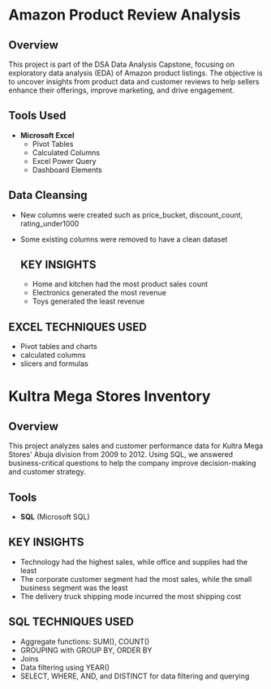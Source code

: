 # Amazon Product Review Analysis
##  Overview
This project is part of the DSA Data Analysis Capstone, focusing on exploratory data analysis (EDA) of Amazon product listings. The objective is to uncover insights from product data and customer reviews to help sellers enhance their offerings, improve marketing, and drive engagement.
##  Tools Used
- **Microsoft Excel**
  - Pivot Tables
  - Calculated Columns
  - Excel Power Query
  - Dashboard Elements
## Data Cleansing
- New columns were created such as price_bucket, discount_count, rating_under1000
- Some existing columns were removed to have a clean dataset

  ## KEY INSIGHTS
  - Home and kitchen had the most product sales count
  - Electronics generated the most revenue
  - Toys generated the least revenue
 
## EXCEL TECHNIQUES USED
- Pivot tables and charts
- calculated columns
- slicers and formulas
  

 # Kultra Mega Stores Inventory
 ##  Overview
This project analyzes sales and customer performance data for Kultra Mega Stores' Abuja division from 2009 to 2012. Using SQL, we answered business-critical questions to help the company improve decision-making and customer strategy.

##  Tools 
- **SQL** (Microsoft SQL)

## KEY INSIGHTS
- Technology had the highest sales, while office and supplies had the least
- The corporate customer segment had the most sales, while the small business segment was the least
- The delivery truck shipping mode incurred the most shipping cost

## SQL TECHNIQUES USED
- Aggregate functions: SUM(), COUNT()
- GROUPING with GROUP BY, ORDER BY
- Joins
- Data filtering using YEAR()
- SELECT, WHERE, AND, and DISTINCT for data filtering and querying
    
